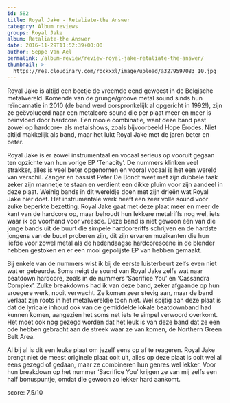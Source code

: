 ```yaml
---
id: 582
title: Royal Jake - Retaliate-the Answer
category: Album reviews
groups: Royal Jake
album: Retaliate-the Answer
date: 2016-11-29T11:52:39+00:00
author: Seppe Van Ael
permalink: /album-review/review-royal-jake-retaliate-the-answer/
thumbnail: >-
  https://res.cloudinary.com/rockxxl/image/upload/a3279597083_10.jpg
---
```

Royal Jake is altijd een beetje de vreemde eend geweest in de Belgische metalwereld. Komende van de grunge/groove metal sound sinds hun reïncarnatie in 2010 (de band werd oorspronkelijk al opgericht in 1992!), zijn ze geëvolueerd naar een metalcore sound die per plaat meer en meer is beïnvloed door hardcore. Een mooie combinatie, want deze band past zowel op hardcore- als metalshows, zoals bijvoorbeeld Hope Erodes. Niet altijd makkelijk als band, maar het lukt Royal Jake met de jaren beter en beter.

Royal Jake is er zowel instrumentaal en vocaal serieus op vooruit gegaan ten opzichte van hun vorige EP ‘Tenacity’. De nummers klinken veel strakker, alles is veel beter opgenomen en vooral vocaal is het een wereld van verschil. Zanger en bassist Peter De Bondt weet met zijn dubbele taak zeker zijn mannetje te staan en verdient een dikke pluim voor zijn aandeel in deze plaat. Weinig bands in dit wereldje doen met zijn drieën wat Royal Jake hier doet. Het instrumentale werk heeft een zeer volle sound voor zulke beperkte bezetting. Royal Jake gaat met deze plaat meer en meer de kant van de hardcore op, maar behoudt hun lekkere metalriffs nog wel, iets waar ik op voorhand voor vreesde. Deze band is niet gewoon één van die jonge bands uit de buurt die simpele hardcoreriffs schrijven en de hardste jongens van de buurt proberen zijn, dit zijn ervaren muzikanten die hun liefde voor zowel metal als de hedendaagse hardcorescene in de blender hebben gestoken en er een mooi gepolijste EP van hebben gemaakt.

Bij enkele van de nummers wist ik bij de eerste luisterbeurt zelfs even niet wat er gebeurde. Soms neigt de sound van Royal Jake zelfs wat naar beatdown hardcore, zoals in de nummers ‘Sacrifice You’ en ‘Cassandra Complex’. Zulke breakdowns had ik van deze band, zeker afgaande op hun vroegere werk, nooit verwacht. Ze komen zeer stevig aan, maar de band verlaat zijn roots in het metalwereldje toch niet. Wel spijtig aan deze plaat is dat de lyricale inhoud ook van de gemiddelde lokale beatdownband had kunnen komen, aangezien het soms net iets te simpel verwoord overkomt. Het moet ook nog gezegd worden dat het leuk is van deze band dat ze een ode hebben gebracht aan de streek waar ze van komen, de Northern Green Belt Area.

Al bij al is dit een leuke plaat om jezelf eens op af te reageren. Royal Jake brengt niet de meest originele plaat ooit uit, alles op deze plaat is ooit wel al eens gezegd of gedaan, maar ze combineren hun genres wel lekker. Voor hun breakdown op het nummer ‘Sacrifice You’ krijgen ze van mij zelfs een half bonuspuntje, omdat die gewoon zo lekker hard aankomt.

score: 7,5/10
